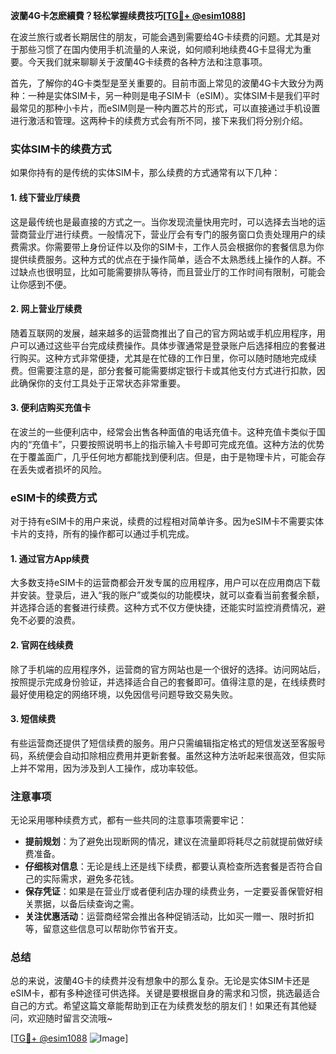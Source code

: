 **波蘭4G卡怎麽續費？轻松掌握续费技巧[[TG💪+ @esim1088](https://t.me/s/esim1088)]**

在波兰旅行或者长期居住的朋友，可能会遇到需要给4G卡续费的问题。尤其是对于那些习惯了在国内使用手机流量的人来说，如何顺利地续费4G卡显得尤为重要。今天我们就来聊聊关于波蘭4G卡续费的各种方法和注意事项。

首先，了解你的4G卡类型是至关重要的。目前市面上常见的波蘭4G卡大致分为两种：一种是实体SIM卡，另一种则是电子SIM卡（eSIM）。实体SIM卡是我们平时最常见的那种小卡片，而eSIM则是一种内置芯片的形式，可以直接通过手机设置进行激活和管理。这两种卡的续费方式会有所不同，接下来我们将分别介绍。

### 实体SIM卡的续费方式

如果你持有的是传统的实体SIM卡，那么续费的方式通常有以下几种：

#### 1. **线下营业厅续费**
这是最传统也是最直接的方式之一。当你发现流量快用完时，可以选择去当地的运营商营业厅进行续费。一般情况下，营业厅会有专门的服务窗口负责处理用户的续费需求。你需要带上身份证件以及你的SIM卡，工作人员会根据你的套餐信息为你提供续费服务。这种方式的优点在于操作简单，适合不太熟悉线上操作的人群。不过缺点也很明显，比如可能需要排队等待，而且营业厅的工作时间有限制，可能会让你感到不便。

#### 2. **网上营业厅续费**
随着互联网的发展，越来越多的运营商推出了自己的官方网站或手机应用程序，用户可以通过这些平台完成续费操作。具体步骤通常是登录账户后选择相应的套餐进行购买。这种方式非常便捷，尤其是在忙碌的工作日里，你可以随时随地完成续费。但需要注意的是，部分套餐可能需要绑定银行卡或其他支付方式进行扣款，因此确保你的支付工具处于正常状态非常重要。

#### 3. **便利店购买充值卡**
在波兰的一些便利店中，经常会出售各种面值的电话充值卡。这种充值卡类似于国内的“充值卡”，只要按照说明书上的指示输入卡号即可完成充值。这种方法的优势在于覆盖面广，几乎任何地方都能找到便利店。但是，由于是物理卡片，可能会存在丢失或者损坏的风险。

### eSIM卡的续费方式

对于持有eSIM卡的用户来说，续费的过程相对简单许多。因为eSIM卡不需要实体卡片的支持，所有的操作都可以通过手机完成。

#### 1. **通过官方App续费**
大多数支持eSIM卡的运营商都会开发专属的应用程序，用户可以在应用商店下载并安装。登录后，进入“我的账户”或类似的功能模块，就可以查看当前套餐余额，并选择合适的套餐进行续费。这种方式不仅方便快捷，还能实时监控消费情况，避免不必要的浪费。

#### 2. **官网在线续费**
除了手机端的应用程序外，运营商的官方网站也是一个很好的选择。访问网站后，按照提示完成身份验证，并选择适合自己的套餐即可。值得注意的是，在线续费时最好使用稳定的网络环境，以免因信号问题导致交易失败。

#### 3. **短信续费**
有些运营商还提供了短信续费的服务。用户只需编辑指定格式的短信发送至客服号码，系统便会自动扣除相应费用并更新套餐。虽然这种方法听起来很高效，但实际上并不常用，因为涉及到人工操作，成功率较低。

### 注意事项

无论采用哪种续费方式，都有一些共同的注意事项需要牢记：

- **提前规划**：为了避免出现断网的情况，建议在流量即将耗尽之前就提前做好续费准备。
- **仔细核对信息**：无论是线上还是线下续费，都要认真检查所选套餐是否符合自己的实际需求，避免多花钱。
- **保存凭证**：如果是在营业厅或者便利店办理的续费业务，一定要妥善保管好相关票据，以备后续查询之需。
- **关注优惠活动**：运营商经常会推出各种促销活动，比如买一赠一、限时折扣等，留意这些信息可以帮助你节省开支。

### 总结

总的来说，波蘭4G卡的续费并没有想象中的那么复杂。无论是实体SIM卡还是eSIM卡，都有多种途径可供选择。关键是要根据自身的需求和习惯，挑选最适合自己的方式。希望这篇文章能帮助到正在为续费发愁的朋友们！如果还有其他疑问，欢迎随时留言交流哦~

[[TG💪+ @esim1088](https://t.me/s/esim1088) ![Image](https://i.postimg.cc/4NQfJmqS/Snipaste-2025-05-13-00-14-12.png)]